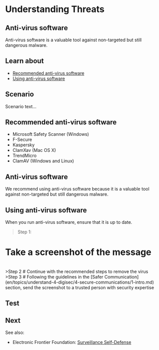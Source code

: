 # Understanding Threats
## Anti-virus software
Anti-virus software is a valuable tool against non-targeted but still dangerous malware.


## Learn about
- [Recommended anti-virus software](en/topics/practice-2-planning/1-threats/3-1-learn.md)
- [Using anti-virus software](en/topics/practice-2-planning/1-threats/3-2-learn.md)


## Scenario
Scenario text...

## Recommended anti-virus software
- Microsoft Safety Scanner (Windows)
- F-Secure
- Kaspersky
- ClamXav (Mac OS X)
- TrendMicro
- ClamAV (Windows and Linux)


## Anti-virus software
We recommend using anti-virus software because it is a valuable tool against non-targeted but still dangerous malware.


## Using anti-virus software
When you run anti-virus software, ensure that it is up to date.
<br>
>Step 1:
# Take a screenshot of the message

<br>
>Step 2
# Continue with the recommended steps to remove the virus

<br>
>Step 3
# Following the guidelines in the [Safer Communication](en/topics/understand-4-digisec/4-secure-communications/1-intro.md) section, send the screenshot to a trusted person with security expertise


## Test


## Next
See also:
* Electronic Frontier Foundation: [Surveillance Self-Defense](https://ssd.eff.org/en/module/introduction-threat-modeling)


